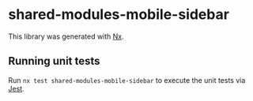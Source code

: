 # shared-modules-mobile-sidebar

This library was generated with [Nx](https://nx.dev).

## Running unit tests

Run `nx test shared-modules-mobile-sidebar` to execute the unit tests via [Jest](https://jestjs.io).

